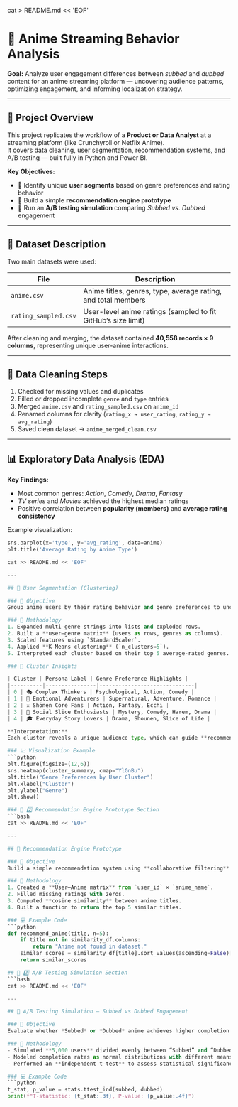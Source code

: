 cat > README.md << 'EOF'
# 🎥 Anime Streaming Behavior Analysis  

**Goal:** Analyze user engagement differences between *subbed* and *dubbed* content for an anime streaming platform — uncovering audience patterns, optimizing engagement, and informing localization strategy.  

---

## 🧠 Project Overview  

This project replicates the workflow of a **Product or Data Analyst** at a streaming platform (like Crunchyroll or Netflix Anime).  
It covers data cleaning, user segmentation, recommendation systems, and A/B testing — built fully in Python and Power BI.  

**Key Objectives:**  
- 🧩 Identify unique **user segments** based on genre preferences and rating behavior  
- 🤖 Build a simple **recommendation engine prototype**  
- 🧪 Run an **A/B testing simulation** comparing *Subbed vs. Dubbed* engagement  

---

## 📂 Dataset Description  

Two main datasets were used:  

| File | Description |
|------|--------------|
| `anime.csv` | Anime titles, genres, type, average rating, and total members |
| `rating_sampled.csv` | User-level anime ratings (sampled to fit GitHub’s size limit) |

After cleaning and merging, the dataset contained **40,558 records × 9 columns**, representing unique user-anime interactions.

---

## 🧹 Data Cleaning Steps  

1. Checked for missing values and duplicates  
2. Filled or dropped incomplete `genre` and `type` entries  
3. Merged `anime.csv` and `rating_sampled.csv` on `anime_id`  
4. Renamed columns for clarity (`rating_x → user_rating`, `rating_y → avg_rating`)  
5. Saved clean dataset → `anime_merged_clean.csv`  

---

## 📊 Exploratory Data Analysis (EDA)  

**Key Findings:**  
- Most common genres: *Action*, *Comedy*, *Drama*, *Fantasy*  
- *TV series* and *Movies* achieved the highest median ratings  
- Positive correlation between **popularity (members)** and **average rating consistency**  

Example visualization:  
```python
sns.barplot(x='type', y='avg_rating', data=anime)
plt.title('Average Rating by Anime Type')

cat >> README.md << 'EOF'

---

## 🧩 User Segmentation (Clustering)

### 🎯 Objective  
Group anime users by their rating behavior and genre preferences to uncover viewing personas and support content personalization.

### 🧮 Methodology  
1. Expanded multi-genre strings into lists and exploded rows.  
2. Built a **user–genre matrix** (users as rows, genres as columns).  
3. Scaled features using `StandardScaler`.  
4. Applied **K-Means clustering** (`n_clusters=5`).  
5. Interpreted each cluster based on their top 5 average-rated genres.

### 🧠 Cluster Insights

| Cluster | Persona Label | Genre Preference Highlights |
|----------|----------------|------------------------------|
| 0 | 🎭 Complex Thinkers | Psychological, Action, Comedy |
| 1 | 💞 Emotional Adventurers | Supernatural, Adventure, Romance |
| 2 | ⚔️ Shōnen Core Fans | Action, Fantasy, Ecchi |
| 3 | 🔎 Social Slice Enthusiasts | Mystery, Comedy, Harem, Drama |
| 4 | 🎓 Everyday Story Lovers | Drama, Shounen, Slice of Life |

**Interpretation:**  
Each cluster reveals a unique audience type, which can guide **recommendation strategies**, **UI customization**, and **targeted marketing**.

### 📈 Visualization Example
```python
plt.figure(figsize=(12,6))
sns.heatmap(cluster_summary, cmap="YlGnBu")
plt.title("Genre Preferences by User Cluster")
plt.xlabel("Cluster")
plt.ylabel("Genre")
plt.show()

### 🤖 2️⃣ Recommendation Engine Prototype Section
```bash
cat >> README.md << 'EOF'

---

## 🤖 Recommendation Engine Prototype

### 🎯 Objective  
Build a simple recommendation system using **collaborative filtering** to suggest similar anime titles based on user rating patterns.

### 🧮 Methodology  
1. Created a **User–Anime matrix** from `user_id` × `anime_name`.  
2. Filled missing ratings with zeros.  
3. Computed **cosine similarity** between anime titles.  
4. Built a function to return the top 5 similar titles.

### 💻 Example Code
```python
def recommend_anime(title, n=5):
    if title not in similarity_df.columns:
        return "Anime not found in dataset."
    similar_scores = similarity_df[title].sort_values(ascending=False)[1:n+1]
    return similar_scores

## 🧪 3️⃣ A/B Testing Simulation Section
```bash
cat >> README.md << 'EOF'

---

## 🧪 A/B Testing Simulation — Subbed vs Dubbed Engagement

### 🎯 Objective  
Evaluate whether *Subbed* or *Dubbed* anime achieves higher completion rates and user engagement.

### 🧮 Methodology  
- Simulated **5,000 users** divided evenly between “Subbed” and “Dubbed.”  
- Modeled completion rates as normal distributions with different means.  
- Performed an **independent t-test** to assess statistical significance.  

### 💻 Example Code
```python
t_stat, p_value = stats.ttest_ind(subbed, dubbed)
print(f"T-statistic: {t_stat:.3f}, P-value: {p_value:.4f}")
